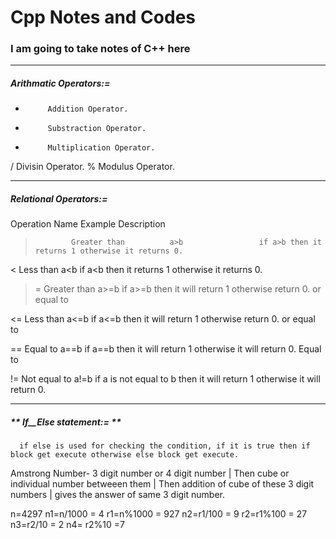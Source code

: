 # Cpp Notes and Codes

### I am going to take notes of C++ here
-------------------------------------------------------------------------
##### Arithmatic Operators:=
+          Addition Operator.
-          Substraction Operator.
*          Multiplication Operator.
/          Divisin Operator.
%          Modulus Operator.

--------------------------------------------------------------------------
##### Relational Operators:=
Operation        Name              Example              Description
>             Greater than          a>b                 if a>b then it returns 1 otherwise it returns 0.

<             Less than             a<b                 if a<b then it returns 1 otherwise it returns 0.

>=            Greater than          a>=b                if a>=b then it will return 1 otherwise return 0.
              or equal to
 
<=            Less than             a<=b                if a<=b then it will return 1 otherwise return 0.
              or equal to   

==            Equal to              a==b                if a==b then it will return 1 otherwise it will return 0.
              Equal to         

!=            Not equal to          a!=b                if a is not equal to b then it will return 1 otherwise it will return 0.

------------------------------------------------------------------------

##### ** If__Else statement:= **
      if else is used for checking the condition, if it is true then if block get execute otherwise else block get execute.
      
Amstrong Number- 3 digit number or 4 digit number | Then cube or individual number betweeen them | Then addition of cube of these 3 digit numbers | gives the answer of same 3 digit number.

n=4297
n1=n/1000    = 4
r1=n%1000    = 927
n2=r1/100    = 9
r2=r1%100    = 27
n3=r2/10     = 2
n4= r2%10    =7



